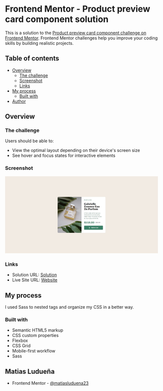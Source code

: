 # Frontend Mentor - Product preview card component solution

This is a solution to the [Product preview card component challenge on Frontend Mentor](https://www.frontendmentor.io/challenges/product-preview-card-component-GO7UmttRfa). Frontend Mentor challenges help you improve your coding skills by building realistic projects. 

## Table of contents

- [Overview](#overview)
  - [The challenge](#the-challenge)
  - [Screenshot](#screenshot)
  - [Links](#links)
- [My process](#my-process)
  - [Built with](#built-with)
- [Author](#author)


## Overview

### The challenge

Users should be able to:

- View the optimal layout depending on their device's screen size
- See hover and focus states for interactive elements

### Screenshot

![](/images/Screenshot.jpg)


### Links

- Solution URL: [Solution](https://github.com/matiasluduena23/product-card-component.github.io)
- Live Site URL: [Website](https://matiasluduena23.github.io/product-card-component.github.io/)

## My process
I used Sass to nested tags and organize my CSS in a better way.

### Built with

- Semantic HTML5 markup
- CSS custom properties
- Flexbox
- CSS Grid
- Mobile-first workflow
- Sass


## Matias Ludueña

- Frontend Mentor - [@matiasluduena23](https://www.frontendmentor.io/profile/matiasluduena23)





